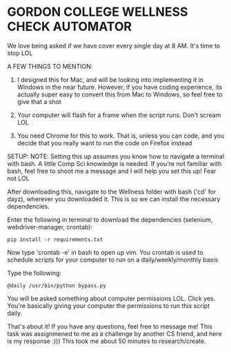 # GORDON COLLEGE WELLNESS CHECK AUTOMATOR

We love being asked if we have cover every single day at 8 AM. It's time to stop LOL

A FEW THINGS TO MENTION:
1) I designed this for Mac, and will be looking into implementing it in Windows in the near future. However, if you have coding experience, its actually super easy to convert this from Mac to Windows, so feel free to give that a shot

2) Your computer will flash for a frame when the script runs. Don't scream LOL

3) You need Chrome for this to work. That is, unless you can code, and you decide that you really want to run the code on Firefox instead

SETUP:
NOTE: Setting this up assumes you know how to navigate a terminal with bash. A little Comp Sci knowledge is needed.
If you're not familiar with bash, feel free to shoot me a message and I will help you set this up! Fear not LOL

After downloading this, navigate to the Wellness folder with bash ('cd' for dayz), wherever you downloaded it. This is so we can install the necessary dependencies.

Enter the following in terminal to download the dependencies (selenium, webdriver-manager, crontab):
    
    pip install -r requirements.txt
  
Now type 'crontab -e' in bash to open up vim. You crontab is used to schedule scripts for your computer to run on a daily/weekly/monthly basis

Type the following:
  
    @daily /usr/bin/python bypass.py

You will be asked something about computer permissions LOL. Click yes. You're basically giving your computer the permissions to run this script daily.

That's about it! If you have any questions, feel free to message me! This task was assignmened to me as a challenge by another CS friend, and here is my response :))) This took me about 50 minutes to research/create.
